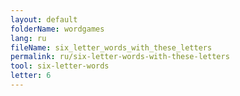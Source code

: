 ```yaml
---
layout: default
folderName: wordgames
lang: ru
fileName: six_letter_words_with_these_letters
permalink: ru/six-letter-words-with-these-letters
tool: six-letter-words
letter: 6
---
```

